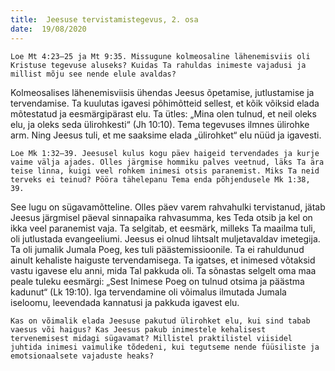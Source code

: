 ```yaml
---
title:  Jeesuse tervistamistegevus, 2. osa
date:  19/08/2020
---
```


`Loe Mt 4:23–25 ja Mt 9:35. Missugune kolmeosaline lähenemisviis oli Kristuse tegevuse aluseks? Kuidas Ta rahuldas inimeste vajadusi ja millist mõju see nende elule avaldas?`

Kolmeosalises lähenemisviisis ühendas Jeesus õpetamise, jutlustamise ja tervendamise. Ta kuulutas igavesi põhimõtteid sellest, et kõik võiksid elada mõtestatud ja eesmärgipärast elu. Ta ütles: „Mina olen tulnud, et neil oleks elu, ja oleks seda ülirohkesti“ (Jh 10:10). Tema tegevuses ilmnes ülirohke arm. Ning Jeesus tuli, et me saaksime elada „ülirohket“ elu nüüd ja igavesti.

`Loe Mk 1:32–39. Jeesusel kulus kogu päev haigeid tervendades ja kurje vaime välja ajades. Olles järgmise hommiku palves veetnud, läks Ta ära teise linna, kuigi veel rohkem inimesi otsis paranemist. Miks Ta neid terveks ei teinud? Pööra tähelepanu Tema enda põhjendusele Mk 1:38, 39.`

See lugu on sügavamõtteline. Olles päev varem rahvahulki tervistanud, jätab Jeesus järgmisel päeval sinnapaika rahvasumma, kes Teda otsib ja kel on ikka veel paranemist vaja. Ta selgitab, et eesmärk, milleks Ta maailma tuli, oli jutlustada evangeeliumi. Jeesus ei olnud lihtsalt muljetavaldav imetegija. Ta oli jumalik Jumala Poeg, kes tuli päästemissioonile. Ta ei rahuldunud ainult kehaliste haiguste tervendamisega. Ta igatses, et inimesed võtaksid vastu igavese elu anni, mida Tal pakkuda oli. Ta sõnastas selgelt oma maa peale tuleku eesmärgi: „Sest Inimese Poeg on tulnud otsima ja päästma kadunut“ (Lk 19:10). Iga tervendamine oli võimalus ilmutada Jumala iseloomu, leevendada kannatusi ja pakkuda igavest elu.

`Kas on võimalik elada Jeesuse pakutud ülirohket elu, kui sind tabab vaesus või haigus? Kas Jeesus pakub inimestele kehalisest tervenemisest midagi sügavamat? Millistel praktilistel viisidel juhtida inimesi vaimulike tõdedeni, kui tegutseme nende füüsiliste ja emotsionaalsete vajaduste heaks?`
